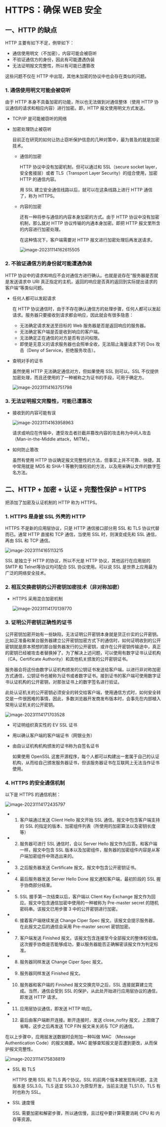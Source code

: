 # HTTPS：确保 WEB 安全

## 一、HTTP 的缺点

HTTP 主要有如下不足，例举如下：

- 通信使用明文（不加密），内容可能会被窃听
- 不验证通信方的身份，因此有可能遭遇伪装
- 无法证明报文完整性，所以有可能已遭篡改

这些问题不仅在 HTTP 中出现，其他未加密的协议中也会存在类似的问题。

### 1. 通信使用明文可能会被窃听

由于 HTTP 本身不具备加密的功能，所以也无法做到对通信整体（使用 HTTP 协议通信的请求和相应内容）进行加密。即，HTTP 报文使用明文方式发送。

- TCP/IP 是可能被窃听的网络

- 加密处理防止被窃听

    目前正在研究的如何让防止窃听保护信息的几种对策中，最为普及的就是加密技术。

    - 通信的加密

        HTTP 协议中没有加密机制，但可以通过和 SSL（secure socket layer，安全套接层）或者 TLS（Transport Layer Security）的组合使用，加密 HTTP 的通信内容。

        用 SSL 建立安全通信线路以后，就可以在这条线路上进行 HTTP 通信了，称为 HTTPS。

    - 内容的加密

        还有一种将参与通信的内容本身加密的方式。由于 HTTP 协议中没有加密机制，那么就对 HTTP 协议传输的内通本身加密。即把 HTTP 报文里所含的内容进行加密处理。

        在这种情况下，客户端需要对 HTTP 报文进行加密处理后再发送请求。

        ![image-20231114162615505](https://raw.githubusercontent.com/charming-c/image-host/master/img/image-20231114162615505.png)

### 2. 不验证通信方的身份就可能遭遇伪装

HTTP 协议中的请求和响应不会对通信方进行确认。也就是说存在“服务器是否就是发送请求中 URI 真正指定的主机，返回的响应是否真的返回到实际提出请求的客户端“等类似问题。

- 任何人都可以发起请求

    在 HTTP 协议通信时，由于不存在确认通信方的处理步骤，任何人都可以发起请求。服务器只要接收到请求都会响应，因此就会有很多隐患：

    - 无法确定请求发送至目标的 Web 服务器是否是返回响应的服务器。
    - 无法确定客户端是否是收到响应的客户端。
    - 无法确定正在通信的对方是否有访问权限。
    - 即使是无意义的请求服务器也会照单全收，无法阻止海量请求下的 Dos 攻击（Deny of Service，拒绝服务攻击）。

- 查明对手的证书

    虽然使用 HTTP 无法确定通信对方，但如果使用 SSL 则可以。SSL 不仅提供加密处理，而且还使用的了一种被称之为证书的手段，可用于确定方。

    ![image-20231114163751798](https://raw.githubusercontent.com/charming-c/image-host/master/img/image-20231114163751798.png)

### 3. 无法证明报文完整性，可能已遭篡改

- 接收到的内容可能有误

    ![image-20231114163958963](https://raw.githubusercontent.com/charming-c/image-host/master/img/image-20231114163958963.png)

    请求或响应在传输中，遭受攻击者拦截并篡改内容的攻击称为中间人攻击（Man-in-the-Middle attack，MITM）。

- 如何防止篡改

    虽然有使用 HTTP 协议确定报文完整性的方法，但事实上并不可靠、快捷。其中常用就是 MD5 和 SHA-1 等散列值校验的方法，以及用来确认文件的数字签名方法。

## 二、HTTP + 加密 + 认证 + 完整性保护 = HTTPS

把添加了加密及认证机制的 HTTP 称为 HTTPS。

### 1. HTTPS 是身披 SSL 外壳的 HTTP

HTTPS 不是新的应用层协议，只是 HTTP 通信接口部分用 SSL 和 TLS 协议代替而已。通常 HTTP 直接和 TCP 通信，当使用 SSL 时，则演变成先和 SSL 通信，再由 SSL 和 TCP 通信。

![image-20231114165113215](https://raw.githubusercontent.com/charming-c/image-host/master/img/image-20231114165113215.png)

SSL 是独立于 HTTP 的协议，所以不光是 HTTP 协议，其他运行在应用层的 SMTP 和 Telnet等协议均可配合 SSL 协议使用。可以说 SSL 是世界上应用最为广泛的网络安全技术。

### 2. 相互交换密钥的公开密钥加密技术（非对称加密）

- HTTPS 采用混合加密机制

    ![image-20231114170139770](https://raw.githubusercontent.com/charming-c/image-host/master/img/image-20231114170139770.png)

### 3. 证明公开密钥正确性的证书

公开密钥加密开始有一些缺陷，无法证明公开密钥本身就是货正价实的公开密钥。比如正准备和某台服务器建立公开密钥加密方式下的通信时，如何证明收到的公开密钥就是原本预想的那台服务器发行的公开密钥，或许在公开密钥传输途中，真正的密钥已经被攻击者替换掉了。为了解决上述问题，可以使用有数字证书认证机构（CA，Certificate Authority）和其他机关颁发的公开密钥证书。

服务器会将这份由数字认证机构颁发的公钥证书发送给客户端，以进行非对称加密方式通信，公钥证书也被称为证书或者数字证书。接到证书的客户端可使用数字证书认证机构的公开密钥，对那张证书上的数字签名进行验证。

此处认证机关的公开密钥必须安全的转交给客户端，使用通信方式时，如何安全转交是一件很困难的事情，因此，多数浏览器开发商发布版本时，会事先在内部植入常用认证机关的公开密钥。

![image-20231114171703528](https://raw.githubusercontent.com/charming-c/image-host/master/img/image-20231114171703528.png)

- 可证明组织真实性的 EV SSL 证书

- 用以确认客户端的客户端证书（网银业务）

- 由自认证机构机构颁发的证书称为自签名证书

    如果使用 OpenSSL 这套开源程序，每个人都可以构建出一套属于自己的认证机构，从而给自己颁发服务器证书，但该服务器证书在互联网上无法当作证书使用。

### 4. HTTPS 的安全通信机制

以下是 HTTPS 的通信机制：

![image-20231114172435797](https://raw.githubusercontent.com/charming-c/image-host/master/img/image-20231114172435797.png)

- 1. 客户端通过发送 Client Hello 报文开始 SSL 通信。报文中包含客户端支持的 SSL 的指定的版本、加密组件列表（所使用的加密算法以及密钥长度等）
- 2. 服务器可进行 SSL 通信时，会以 Server Hello 报文作为应答。和客户端一样，报文中包含 SSL 版本以及加密组件，服务器的加密组件内容是从客户端加密组件中筛选出来的。
- 3. 之后服务器发送 Certificate 报文。报文中包含公开密钥证书。
- 4. 最后服务器发送 Server Hello Done 报文通知客户端，最初阶段的 SSL 握手协商部分结束。
- 5. SSL 握手第一次结束以后，客户端以 Client Key Exchange 报文作为回应。报文中包含通信加密中使用的一种被称为 Pre-master secret 的随机密码串。该报文已用步骤 3 中的公开密钥进行加密。
- 6. 接着客户端继续发送 Change Ciper Spec 报文。该报文会提示服务器，在此报文之后的通信会采用 Pre-master secret 密钥加密。
- 7. 客户端发送 Finished 报文。该报文包含连接至今全部报文的整体校验值。这次握手协商是否能够成功，要以服务器能否正确解密该报文作为判定标准。
- 8. 服务器同样发送 Change Ciper Spec 报文。
- 9. 服务器同样发送 Finished 报文。
- 10. 服务器和客户端的 Finished 报文交换完毕之后，SSL 连接就算建立完成。当然，通信会受到 SSL 的保护，从此处开始进行应用层协议的通信，即发送 HTTP 请求。
- 11. 应用层协议通信，即发送 HTTP 响应。
- 12. 最后由客户端断开连接。断开连接时，发送 close_nofity 报文，上图做了省略，这步之后再发送 TCP FIN 报文来关闭与 TCP 的通信。

在以上步骤中，应用层发送数据时会附加一种叫做 MAC （Message Authentication Code）的报文摘要。MAC 能够查知报文是否遭到更改，从而保护报文完整性。

![image-20231114175838819](https://raw.githubusercontent.com/charming-c/image-host/master/img/image-20231114175838819.png)



- SSL 和 TLS 

    HTTPS 使用 SSL 和 TLS 两个协议。SSL 的前两个版本被发现有问题，主流版本是 SSL3.0。TLS 适宜 SSL3.0 为原型开发，当前主流是 TLS1.0，TLS 有时也称为 SSL。

- SSL 速度慢

    SSL 需要加密和解密步骤，所以通信慢，且过程中要计算需要消耗 CPU 和 内存等资源。